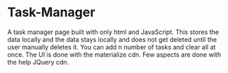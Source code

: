 ﻿# Task-Manager

A task manager page built with only html and JavaScript. This stores the data locally and the data stays locally and does not get deleted until the user manually deletes it. You can add n number of tasks and clear all at once. The UI is done with the materialize cdn. Few aspects are done with the help JQuery cdn.
